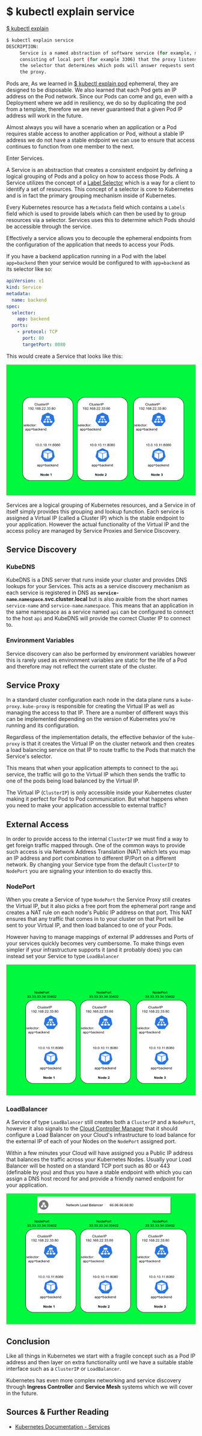 # $ kubectl explain service

[$ kubectl explain](../)

<!---[![youtube preview](http://img.youtube.com/vi/ursPwmJbGW8/0.jpg)](http://www.youtube.com/watch?v=/ursPwmJbGW8 "$kubectl explain service") -->

```bash
$ kubectl explain service
DESCRIPTION:
     Service is a named abstraction of software service (for example, mysql)
     consisting of local port (for example 3306) that the proxy listens on, and
     the selector that determines which pods will answer requests sent through
     the proxy.
```

Pods are, As we learned in [$ kubectl explain pod](../pod) ephemeral, they are designed to be disposable. We also learned that each Pod gets an IP address on the Pod network. Since our Pods can come and go, even with a Deployment where we add in resiliency, we do so by duplicating the pod from a template, therefore we are never guaranteed that a given Pod IP address will work in the future.

Almost always you will have a scenario when an application or a Pod requires stable access to another application or Pod, without a stable IP address we do not have a stable endpoint we can use to ensure that access continues to function from one member to the next.

Enter Services.

A Service is an abstraction that creates a consistent endpoint by defining a logical grouping of Pods and a policy on how to access those Pods. A Service utilizes the concept of a [Label Selector](https://kubernetes.io/docs/concepts/overview/working-with-objects/labels/) which is a way for a client to identify a set of resources. This concept of a selector is core to Kubernetes and is in fact the primary grouping mechanism inside of Kubernetes.

Every Kubernetes resource has a `Metadata` field which contains a `Labels` field which is used to provide labels which can then be used by to group resources via a selector. Services uses this to determine which Pods should be accessible through the service.

Effectively a service allows you to decouple the ephemeral endpoints from the configuration of the application that needs to access your Pods.

If you have a backend application running in a Pod with the label `app=backend` then your service would be configured to with `app=backend` as its selector like so:

```yaml
apiVersion: v1
kind: Service
metadata:
  name: backend
spec:
  selector:
    app: backend
  ports:
    - protocol: TCP
      port: 80
      targetPort: 8080
```

This would create a Service that looks like this:

![Basic Service](./service-backend-1.drawio.png)

Services are a logical grouping of Kubernetes resources, and a Service in of itself simply provides this grouping and lookup function. Each service is assigned a Virtual IP (called a Cluster IP) which is the stable endpoint to your application. However the actual functionality of the Virtual IP and the access policy are managed by Service Proxies and Service Discovery.

## Service Discovery

### KubeDNS

KubeDNS is a DNS server that runs inside your cluster and provides DNS lookups for your Services. This acts as a service discovery mechanism as each service is registered in DNS as **`service-name`.`namespace`.svc.cluster.local** but is also avaible from the short names `service-name` and `service-name`.`namespace`. This means that an application in the same namespace as a service named `api` can be configured to connect to the host `api` and KubeDNS will provide the correct Cluster IP to connect to.

### Environment Variables

Service discovery can also be performed by environment variables however this is rarely used as environment variables are static for the life of a Pod and therefore may not reflect the current state of the cluster.

## Service Proxy

In a standard cluster configuration each node in the data plane runs a `kube-proxy`. `kube-proxy` is responsible for creating the Virtual IP as well as managing the access to that IP. There are a number of different ways this can be implemented depending on the version of Kubernetes you're running and its configuration.

Regardless of the implementation details, the effective behavior of the `kube-proxy` is that it creates the Virtual IP on the cluster network and then creates a load balancing service on that IP to route traffic to the Pods that match the Service's selector.

This means that when your application attempts to connect to the `api` service, the traffic will go to the Virtual IP which then sends the traffic to one of the pods being load balanced by the Virtual IP.

The Virtual IP (`ClusterIP`) is only accessible inside your Kubernetes cluster making it perfect for Pod to Pod communication. But what happens when you need to make your application accessible to external traffic?

## External Access

In order to provide access to the internal `ClusterIP` we must find a way to get foreign traffic mapped through. One of the common ways to provide such access is via Network Address Translation (NAT) which lets you map an IP address and port combination to different IP/Port on a different network. By changing your Service type from the default `ClusterIP` to `NodePort` you are signaling your intention to do exactly this.

### NodePort

When you create a Service of type `NodePort` the Service Proxy still creates the Virtual IP, but it also picks a free port from the ephemeral port range and creates a NAT rule on each node's Public IP address on that port. This NAT ensures that any traffic that comes in to your cluster on that Port will be sent to your Virtual IP, and then load balanced to one of your Pods.

However having to manage mappings of external IP addresses and Ports of your services quickly becomes very cumbersome. To make things even simpler if your infrastructure supports it (and it probably does) you can instead set your Service to type `LoadBalancer`

![Service NodePort](./service-backend-nodeport.drawio.png)

### LoadBalancer

A Service of type `LoadBalancer` still creates both a `ClusterIP` and a `NodePort`, however it also signals to the [Cloud Controller Manager](https://kubernetes.io/docs/concepts/architecture/cloud-controller/) that it should configure a Load Balancer on your Cloud's infrastructure to load balance for the external IP of each of your Nodes on the `NodePort` assigned port.

Within a few minutes your Cloud will have assigned you a Public IP address that balances the traffic across your Kubernetes Nodes. Usually your Load Balancer will be hosted on a standard TCP port such as 80 or 443 (definable by you) and thus you have a stable endpoint with which you can assign a DNS host record for and provide a friendly named endpoint for your application.

![Service LoadBalancer](./service-backend-loadbalancer.drawio.png)

## Conclusion

Like all things in Kubernetes we start with a fragile concept such as a Pod IP address and then layer on extra functionality until we have a suitable stable interface such as a `ClusterIP` or `LoadBalancer`.

Kubernetes has even more complex networking and service discovery through **Ingress Controller** and **Service Mesh** systems which we will cover in the future.

## Sources & Further Reading

- [Kubernetes Documentation - Services](https://kubernetes.io/docs/concepts/services-networking/service/)